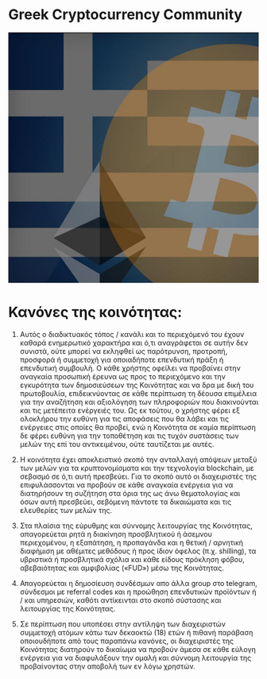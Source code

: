 # Greek Cryptocurrency Community

 ![](photo_2019-05-24_13-58-38.jpg)

# Κανόνες της κοινότητας:

1) Αυτός ο διαδικτυακός τόπος / κανάλι και το περιεχόμενό του έχουν καθαρά ενημερωτικό χαρακτήρα και ό,τι αναγράφεται σε αυτήν δεν συνιστά, ούτε μπορεί να εκληφθεί ως παρότρυνση, προτροπή, προσφορά ή συμμετοχή για οποιαδήποτε επενδυτική πράξη ή επενδυτική συμβουλή. Ο κάθε χρήστης οφείλει να προβαίνει στην αναγκαία προσωπική έρευνα ως προς το περιεχόμενο και την εγκυρότητα των δημοσιεύσεων της Κοινότητας και να δρα με δική του πρωτοβουλία, επιδεικνύοντας σε κάθε περίπτωση τη δέουσα επιμέλεια για την αναζήτηση και αξιολόγηση των πληροφοριών που διακινούνται και τις μετέπειτα ενέργειές του. Ως εκ τούτου, ο χρήστης φέρει εξ ολοκλήρου την ευθύνη για τις αποφάσεις που θα λάβει και τις ενέργειες στις οποίες θα προβεί, ενώ η Κοινότητα σε καμία περίπτωση δε φέρει ευθύνη για την τοποθέτηση και τις τυχόν συστάσεις των μελών της επί του αντικειμένου, ούτε ταυτίζεται με αυτές.

2) Η κοινότητα έχει αποκλειστικό σκοπό την ανταλλαγή απόψεων μεταξύ των μελών για τα κρυπτονομίσματα και την τεχνολογία blockchain, με σεβασμό σε ό,τι αυτή πρεσβεύει. Για το σκοπό αυτό οι διαχειριστές της επιφυλάσσονται να προβούν σε κάθε αναγκαία ενέργεια για να διατηρήσουν τη συζήτηση στα όρια της ως άνω θεματολογίας και όσων αυτή πρεσβεύει, σεβόμενη πάντοτε τα δικαιώματα και τις ελευθερίες των μελών της. 

3) Στα πλαίσια της εύρυθμης και σύννομης λειτουργίας της Κοινότητας, απαγορεύεται ρητά η διακίνηση προσβλητικού ή άσεμνου περιεχομένου, η εξαπάτηση, η προπαγάνδα και η θετική / αρνητική διαφήμιση με αθέμιτες μεθόδους ή προς ίδιον όφελος (π.χ. shilling), τα υβριστικά ή προσβλητικά σχόλια και κάθε είδους πρόκληση φόβου, αβεβαιότητας και αμφιβολίας («FUD») μέσω της Κοινότητας. 

4) Απαγορεύεται η δημοσίευση συνδέσμων απο άλλα group στο telegram, σύνδεσμοι με referral codes και η προώθηση επενδυτικών προϊόντων ή / και υπηρεσιών, καθότι αντίκεινται στο σκοπό σύστασης και λειτουργίας της Κοινότητας.

5) Σε περίπτωση που υποπέσει στην αντίληψη των διαχειριστών συμμετοχή ατόμων κάτω των δεκαοκτώ (18) ετών ή πιθανή παράβαση οποιουδήποτε από τους παραπάνω κανόνες, οι διαχειριστές της Κοινότητας διατηρούν το δικαίωμα να προβούν άμεσα σε κάθε εύλογη ενέργεια για να διαφυλάξουν την ομαλή και σύννομη λειτουργία της προβαίνοντας στην αποβολή των εν λόγω χρηστών.
